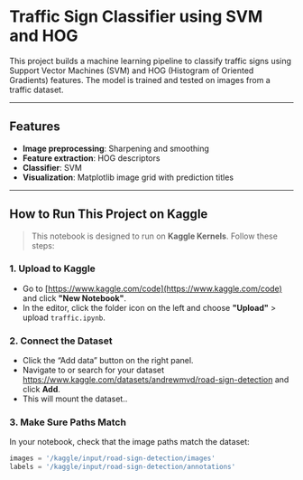 # Traffic Sign Classifier using SVM and HOG

This project builds a machine learning pipeline to classify traffic signs using Support Vector Machines (SVM) and HOG (Histogram of Oriented Gradients) features. The model is trained and tested on images from a traffic dataset.

---

## Features
- **Image preprocessing**: Sharpening and smoothing
- **Feature extraction**: HOG descriptors
- **Classifier**: SVM
- **Visualization**: Matplotlib image grid with prediction titles

---

## How to Run This Project on Kaggle

>  This notebook is designed to run on **Kaggle Kernels**. Follow these steps:

### 1. Upload to Kaggle
- Go to [https://www.kaggle.com/code](https://www.kaggle.com/code) and click **"New Notebook"**.
- In the editor, click the folder icon on the left and choose **"Upload"** > upload `traffic.ipynb`.

### 2. Connect the Dataset
- Click the “Add data” button on the right panel.
- Navigate to or search for your dataset https://www.kaggle.com/datasets/andrewmvd/road-sign-detection and click **Add**.
- This will mount the dataset..

### 3. Make Sure Paths Match
In your notebook, check that the image paths match the dataset:

```python
images = '/kaggle/input/road-sign-detection/images'
labels = '/kaggle/input/road-sign-detection/annotations'
